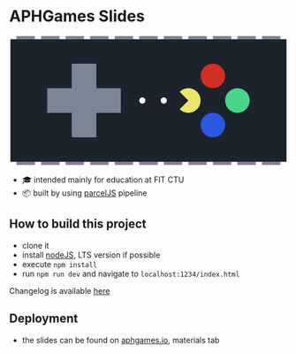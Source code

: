 # APHGames Slides

<p align="center">
    <img alt="NI-APH" src="./slides/logo.png" width="500">
</p>

- 🎓 intended mainly for education at FIT CTU
- 📦 built by using [parcelJS](https://parceljs.org) pipeline


## How to build this project
- clone it
- install [nodeJS](https://nodejs.org/en/download/), LTS version if possible 
- execute `npm install`
- run `npm run dev` and navigate to `localhost:1234/index.html`

Changelog is available [here](./CHANGELOG.md)

## Deployment
- the slides can be found on [aphgames.io](https://aphgames.io), materials tab